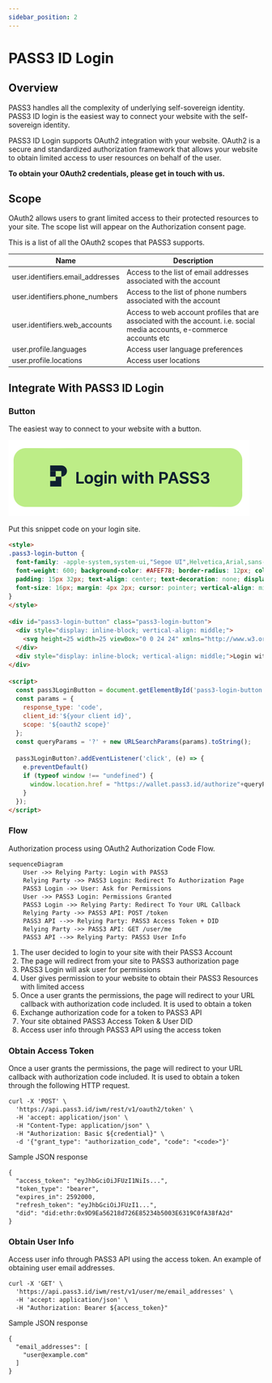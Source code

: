```yaml
---
sidebar_position: 2
---
```


# PASS3 ID Login

## Overview

PASS3 handles all the complexity of underlying self-sovereign identity. PASS3 ID login is the easiest way to connect your website with the self-sovereign identity.

PASS3 ID Login supports OAuth2 integration with your website. OAuth2 is a secure and standardized authorization framework that allows your website to obtain limited access to user resources on behalf of the user. 

**To obtain your OAuth2 credentials, please get in touch with us.**

## Scope

OAuth2 allows users to grant limited access to their protected resources to your site. The scope list will appear on the Authorization consent page.

This is a list of all the OAuth2 scopes that PASS3 supports.

| Name | Description |
|---|---|
| user.identifiers.email_addresses | Access to the list of email addresses associated with the account |
| user.identifiers.phone_numbers | Access to the list of phone numbers associated with the account |
| user.identifiers.web_accounts | Access to web account profiles that are associated with the account. i.e. social media accounts, e-commerce accounts etc |
| user.profile.languages | Access user language preferences |
| user.profile.locations | Access user locations |

## Integrate With PASS3 ID Login

### Button

The easiest way to connect to your website with a button.

<img src="/img/pass3-id-login-btn.png"/>

Put this snippet code on your login site.

```html
<style>
.pass3-login-button {
  font-family: -apple-system,system-ui,"Segoe UI",Helvetica,Arial,sans-serif,"Apple Color Emoji","Segoe UI Emoji";
  font-weight: 600; background-color: #AFEF78; border-radius: 12px; color: #072031;
  padding: 15px 32px; text-align: center; text-decoration: none; display: inline-block;
  font-size: 16px; margin: 4px 2px; cursor: pointer; vertical-align: middle;
}
</style>

<div id="pass3-login-button" class="pass3-login-button">
  <div style="display: inline-block; vertical-align: middle;">
    <svg height=25 width=25 viewBox="0 0 24 24" xmlns="http://www.w3.org/2000/svg" fill="currentColor"><path d="M19.941 7.33667C19.941 4.38934 17.5516 2.00001 14.6043 2.00001H4.00024V7.33582H14.6052V12.6049H14.6727C17.5823 12.6049 19.941 10.2463 19.941 7.33667Z"></path><path d="M4.00012 22H14.605V12.6051H9.26922V16.6642H4.00012V22Z"></path><path d="M9.2691 7.33583H4V12.6049H9.2691V7.33583Z"></path></svg>
  </div>
  <div style="display: inline-block; vertical-align: middle;">Login with PASS3</div>
</div>

<script>  
  const pass3LoginButton = document.getElementById('pass3-login-button');
  const params = {
    response_type: 'code',
    client_id:'${your client id}',
    scope: '${oauth2 scope}'
  };
  const queryParams = '?' + new URLSearchParams(params).toString();
                 
  pass3LoginButton?.addEventListener('click', (e) => {
    e.preventDefault()
    if (typeof window !== "undefined") {
      window.location.href = "https://wallet.pass3.id/authorize"+queryParams;
    }
  });
</script>
```

### Flow

Authorization process using OAuth2 Authorization Code Flow.

```mermaid
sequenceDiagram
    User ->> Relying Party: Login with PASS3
    Relying Party ->> PASS3 Login: Redirect To Authorization Page
    PASS3 Login ->> User: Ask for Permissions
    User ->> PASS3 Login: Permissions Granted
    PASS3 Login ->> Relying Party: Redirect To Your URL Callback
    Relying Party ->> PASS3 API: POST /token
    PASS3 API -->> Relying Party: PASS3 Access Token + DID
    Relying Party ->> PASS3 API: GET /user/me
    PASS3 API -->> Relying Party: PASS3 User Info
```

1. The user decided to login to your site with their PASS3 Account
2. The page will redirect from your site to PASS3 authorization page
3. PASS3 Login will ask user for permissions
4. User gives permission to your website to obtain their PASS3 Resources with limited access
5. Once a user grants the permissions, the page will redirect to your URL callback with authorization code included. It is used to obtain a token
6. Exchange authorization code for a token to PASS3 API
7. Your site obtained PASS3 Access Token & User DID
8. Access user info through PASS3 API using the access token

### Obtain Access Token

Once a user grants the permissions, the page will redirect to your URL callback with authorization code included. It is used to obtain a token through the following HTTP request.

```
curl -X 'POST' \
  'https://api.pass3.id/iwm/rest/v1/oauth2/token' \
  -H 'accept: application/json' \
  -H "Content-Type: application/json" \
  -H "Authorization: Basic ${credential}" \
  -d '{"grant_type": "authorization_code", "code": "<code>"}'
```

Sample JSON response 

```
{
  "access_token": "eyJhbGciOiJFUzI1NiIs...",
  "token_type": "bearer",
  "expires_in": 2592000,
  "refresh_token": "eyJhbGciOiJFUzI1...",
  "did": "did:ethr:0x9D9Ea56218d726E85234b5003E6319C0fA38fA2d"
}
```

### Obtain User Info

Access user info through PASS3 API using the access token. An example of obtaining user email addresses.

```
curl -X 'GET' \
  'https://api.pass3.id/iwm/rest/v1/user/me/email_addresses' \
  -H 'accept: application/json' \
  -H "Authorization: Bearer ${access_token}"
```

Sample JSON response 

```
{
  "email_addresses": [
    "user@example.com"
  ]
}
```